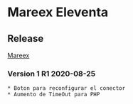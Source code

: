 # Mareex Eleventa

## Release

[Mareex](https://jarscr.github.io/mareex/home#release)


### Version 1 R1 2020-08-25
````
* Boton para reconfigurar el conector
* Aumento de TimeOut para PHP
````



